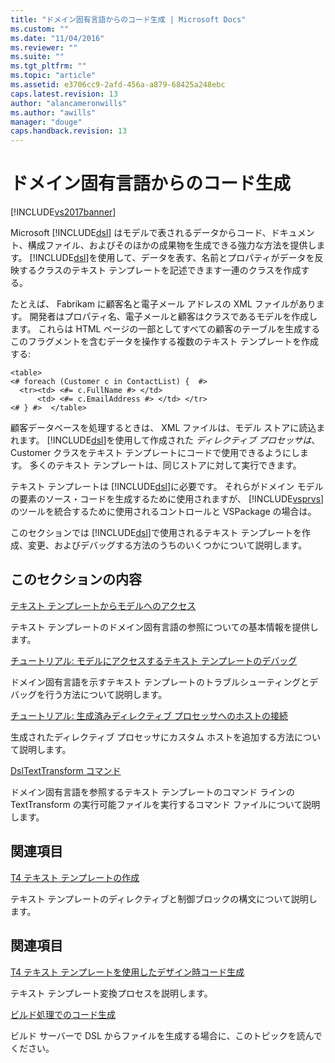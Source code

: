 ```yaml
---
title: "ドメイン固有言語からのコード生成 | Microsoft Docs"
ms.custom: ""
ms.date: "11/04/2016"
ms.reviewer: ""
ms.suite: ""
ms.tgt_pltfrm: ""
ms.topic: "article"
ms.assetid: e3706cc9-2afd-456a-a879-68425a248ebc
caps.latest.revision: 13
author: "alancameronwills"
ms.author: "awills"
manager: "douge"
caps.handback.revision: 13
---
```

# ドメイン固有言語からのコード生成
[!INCLUDE[vs2017banner](../code-quality/includes/vs2017banner.md)]

Microsoft [!INCLUDE[dsl](../modeling/includes/dsl_md.md)] はモデルで表されるデータからコード、ドキュメント、構成ファイル、およびそのほかの成果物を生成できる強力な方法を提供します。  [!INCLUDE[dsl](../modeling/includes/dsl_md.md)]を使用して、データを表す、名前とプロパティがデータを反映するクラスのテキスト テンプレートを記述できます一連のクラスを作成する。  
  
 たとえば、 Fabrikam に顧客名と電子メール アドレスの XML ファイルがあります。  開発者はプロパティ名、電子メールと顧客はクラスであるモデルを作成します。  これらは HTML ページの一部としてすべての顧客のテーブルを生成するこのフラグメントを含むデータを操作する複数のテキスト テンプレートを作成する:  
  
```  
<table>  
<# foreach (Customer c in ContactList) {  #>  
  <tr><td> <#= c.FullName #> </td>   
      <td> <#= c.EmailAddress #> </td> </tr>  
<# } #>  </table>  
```  
  
 顧客データベースを処理するときは、 XML ファイルは、モデル ストアに読込まれます。  [!INCLUDE[dsl](../modeling/includes/dsl_md.md)]を使用して作成された *ディレクティブ プロセッサは*、 Customer クラスをテキスト テンプレートにコードで使用できるようにします。 多くのテキスト テンプレートは、同じストアに対して実行できます。  
  
 テキスト テンプレートは [!INCLUDE[dsl](../modeling/includes/dsl_md.md)]に必要です。  それらがドメイン モデルの要素のソース・コードを生成するために使用されますが、 [!INCLUDE[vsprvs](../code-quality/includes/vsprvs_md.md)]のツールを統合するために使用されるコントロールと VSPackage の場合は。  
  
 このセクションでは [!INCLUDE[dsl](../modeling/includes/dsl_md.md)]で使用されるテキスト テンプレートを作成、変更、およびデバッグする方法のうちのいくつかについて説明します。  
  
## このセクションの内容  
 [テキスト テンプレートからモデルへのアクセス](../modeling/accessing-models-from-text-templates.md)  
  
 テキスト テンプレートのドメイン固有言語の参照についての基本情報を提供します。  
  
 [チュートリアル: モデルにアクセスするテキスト テンプレートのデバッグ](../Topic/Walkthrough:%20Debugging%20a%20Text%20Template%20that%20Accesses%20a%20Model.md)  
  
 ドメイン固有言語を示すテキスト テンプレートのトラブルシューティングとデバッグを行う方法について説明します。  
  
 [チュートリアル: 生成済みディレクティブ プロセッサへのホストの接続](../modeling/walkthrough-connecting-a-host-to-a-generated-directive-processor.md)  
  
 生成されたディレクティブ プロセッサにカスタム ホストを追加する方法について説明します。  
  
 [DslTextTransform コマンド](../modeling/the-dsltexttransform-command.md)  
  
 ドメイン固有言語を参照するテキスト テンプレートのコマンド ラインの TextTransform の実行可能ファイルを実行するコマンド ファイルについて説明します。  
  
## 関連項目  
 [T4 テキスト テンプレートの作成](../modeling/writing-a-t4-text-template.md)  
  
 テキスト テンプレートのディレクティブと制御ブロックの構文について説明します。  
  
## 関連項目  
 [T4 テキスト テンプレートを使用したデザイン時コード生成](../modeling/design-time-code-generation-by-using-t4-text-templates.md)  
  
 テキスト テンプレート変換プロセスを説明します。  
  
 [ビルド処理でのコード生成](../modeling/code-generation-in-a-build-process.md)  
  
 ビルド サーバーで DSL からファイルを生成する場合に、このトピックを読んでください。